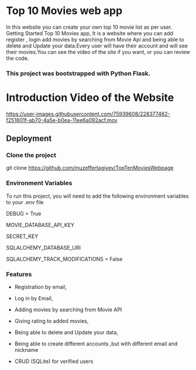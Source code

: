 # Top 10 Movies web app


In this website you can create your own top 10 movie list as per user.
Getting Started Top 10 Movies app,
It is a website where you can add register , login add movies by searching from Movie Api and being able to delete and Update your data.Every user will have their account and will see their movies.You can see the video of the site if you want, or you can review the code.

### This project was bootstrapped with Python Flask.


# Introduction Video of the Website


<!-- <a href="https://cakmak.netlify.app/"><img src="./src/img/my-website.gif" title="my-website.gif"></a> -->

https://user-images.githubusercontent.com/75939608/228377462-f251601f-ab70-4a5e-b0ea-11ee6a092acf.mov




<!-- ## To See The Website

[Try It Out Now!](https://cakmak.netli/) -->


## Deployment

### Clone the project

  git clone https://github.com/muzeffertagiyev/TopTenMoviesWebpage
  

### Environment Variables
To run this project, you will need to add the following environment variables to your .env file

DEBUG = True

MOVIE_DATABASE_API_KEY

SECRET_KEY

SQLALCHEMY_DATABASE_URI


SQLALCHEMY_TRACK_MODIFICATIONS = False


### Features

- Registration by email,

- Log in by Email,

- Adding movies by searching from Movie API

- Giving rating to added movies,

- Being able to delete and Update your data,

- Being able to create different accounts ,but with different email and nickname

- CRUD (SQLite) for verified users

